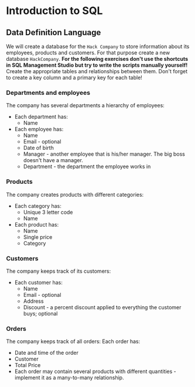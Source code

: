 # Introduction to SQL

## Data Definition Language

We will create a database for the `Hack Company` to store information about its employees, products and customers. For that purpose create a new database `HackCompany`. **For the following exercises don't use the shortcuts in SQL Management Studio but try to write the scripts manually yourself!** Create the appropriate tables and relationships between them. Don't forget to create a key column and a primary key for each table!

### Departments and employees

The company has several departments a hierarchy of employees:
* Each department has:
  * Name
* Each employee has:
  * Name
  * Email - optional
  * Date of birth
  * Manager - another employee that is his/her manager. The big boss doesn't have a manager.
  * Department - the department the employee works in

### Products
The company creates products with different categories:
* Each category has:
  * Unique 3 letter code
  * Name
* Each product has:
  * Name
  * Single price
  * Category

### Customers
The company keeps track of its customers:
* Each customer has:
  * Name
  * Email - optional
  * Address
  * Discount - a percent discount applied to everything the customer buys; optional

### Orders
The company keeps track of all orders:
Each order has:
* Date and time of the order
* Customer
* Total Price
* Each order may contain several products with different quantities - implement it as a many-to-many relationship.
